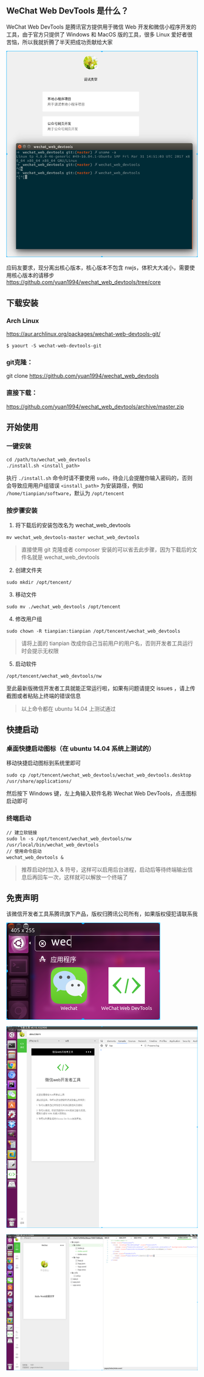 ## WeChat Web DevTools 是什么？
WeChat Web DevTools 是腾讯官方提供用于微信 Web 开发和微信小程序开发的工具，由于官方只提供了 Windows 和 MacOS 版的工具，很多 Linux 爱好者很苦恼，所以我就折腾了半天把成功贡献给大家

<p align="center">
<a href="https://github.com/yuan1994/wechat_web_devtools"><img src="./screenshot/01.png" alt="WeChat Web DevTools" /></a>
</p>

应码友要求，现分离出核心版本，核心版本不包含 nwjs，体积大大减小，需要使用核心版本的请移步 https://github.com/yuan1994/wechat_web_devtools/tree/core

## 下载安装

### Arch Linux
<a href="https://aur.archlinux.org/packages/wechat-web-devtools-git/" target="_blank">https://aur.archlinux.org/packages/wechat-web-devtools-git/</a>
```  
$ yaourt -S wechat-web-devtools-git
```  

### git克隆：
git clone https://github.com/yuan1994/wechat_web_devtools

### 直接下载：
https://github.com/yuan1994/wechat_web_devtools/archive/master.zip

## 开始使用
### 一键安装
```
cd /path/to/wechat_web_devtools
./install.sh <install_path>
```
执行 `./install.sh` 命令时请不要使用 `sudo`，待会儿会提醒你输入密码的，否则会导致应用用户组错误
`<install_path>` 为安装路径，例如 `/home/tianpian/software`，默认为 `/opt/tencent` 

### 按步骤安装
1. 将下载后的安装包改名为 wechat_web_devtools
```
mv wechat_web_devtools-master wechat_web_devtools
```
> 直接使用 git 克隆或者 composer 安装的可以省去此步骤，因为下载后的文件名就是 wechat_web_devtools

2. 创建文件夹
```
sudo mkdir /opt/tencent/
```

3. 移动文件
```
sudo mv ./wechat_web_devtools /opt/tencent
```

4. 修改用户组
```
sudo chown -R tianpian:tianpian /opt/tencent/wechat_web_devtools
```
> 请将上面的 tianpian 改成你自己当前用户的用户名，否则开发者工具运行时会提示无权限

5. 启动软件
```
/opt/tencent/wechat_web_devtools/nw
```

至此最新版微信开发者工具就能正常运行啦，如果有问题请提交 issues ，请上传截图或者粘贴上终端的错误信息

> 以上命令都在 ubuntu 14.04 上测试通过

## 快捷启动
### 桌面快捷启动图标（在 ubuntu 14.04 系统上测试的）
移动快捷启动图标到系统里即可
```
sudo cp /opt/tencent/wechat_web_devtools/wechat_web_devtools.desktop /usr/share/applications/
```
然后按下 Windows 键，左上角输入软件名称 Wechat Web DevTools，点击图标启动即可

### 终端启动
```
// 建立软链接
sudo ln -s /opt/tencent/wechat_web_devtools/nw /usr/local/bin/wechat_web_devtools
// 使用命令启动
wechat_web_devtools &
```
> 推荐启动时加入 & 符号，这样可以启用后台进程，启动后等待终端输出信息后再回车一次，这样就可以解放一个终端了

## 免责声明
该微信开发者工具系腾讯旗下产品，版权归腾讯公司所有，如果版权侵犯请联系我

![](./screenshot/02.png)

![](./screenshot/03.png)

![](./screenshot/04.png)
